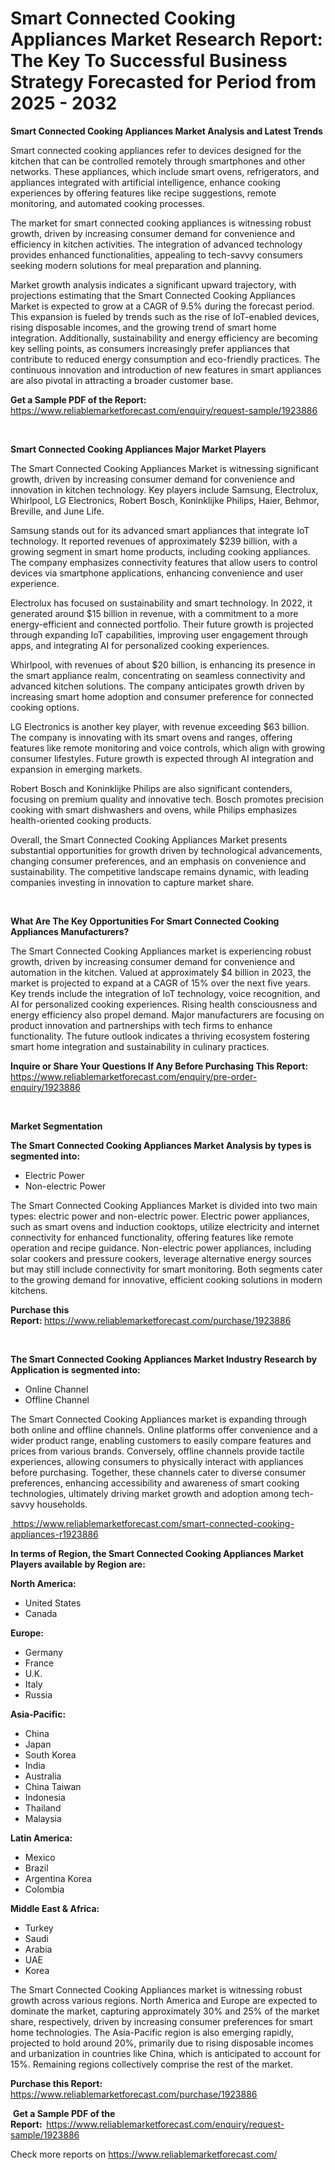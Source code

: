 <p><h1>Smart Connected Cooking Appliances Market Research Report: The Key To Successful Business Strategy Forecasted for Period from 2025 - 2032</h1></p><p><strong>Smart Connected Cooking Appliances Market Analysis and Latest Trends</strong></p>
<p><p>Smart connected cooking appliances refer to devices designed for the kitchen that can be controlled remotely through smartphones and other networks. These appliances, which include smart ovens, refrigerators, and appliances integrated with artificial intelligence, enhance cooking experiences by offering features like recipe suggestions, remote monitoring, and automated cooking processes. </p><p>The market for smart connected cooking appliances is witnessing robust growth, driven by increasing consumer demand for convenience and efficiency in kitchen activities. The integration of advanced technology provides enhanced functionalities, appealing to tech-savvy consumers seeking modern solutions for meal preparation and planning. </p><p>Market growth analysis indicates a significant upward trajectory, with projections estimating that the Smart Connected Cooking Appliances Market is expected to grow at a CAGR of 9.5% during the forecast period. This expansion is fueled by trends such as the rise of IoT-enabled devices, rising disposable incomes, and the growing trend of smart home integration. Additionally, sustainability and energy efficiency are becoming key selling points, as consumers increasingly prefer appliances that contribute to reduced energy consumption and eco-friendly practices. The continuous innovation and introduction of new features in smart appliances are also pivotal in attracting a broader customer base.</p></p>
<p><strong>Get a Sample PDF of the Report:&nbsp;</strong> <a href="https://www.reliablemarketforecast.com/enquiry/request-sample/1923886?utm_campaign=1929&utm_medium=2&utm_source=Github&utm_content=ia&utm_term=14012025&utm_id=smart-connected-cooking-appliances">https://www.reliablemarketforecast.com/enquiry/request-sample/1923886</a></p>
<p>&nbsp;</p>
<p><strong>Smart Connected Cooking Appliances Major Market Players</strong></p>
<p><p>The Smart Connected Cooking Appliances Market is witnessing significant growth, driven by increasing consumer demand for convenience and innovation in kitchen technology. Key players include Samsung, Electrolux, Whirlpool, LG Electronics, Robert Bosch, Koninklijke Philips, Haier, Behmor, Breville, and June Life.</p><p>Samsung stands out for its advanced smart appliances that integrate IoT technology. It reported revenues of approximately $239 billion, with a growing segment in smart home products, including cooking appliances. The company emphasizes connectivity features that allow users to control devices via smartphone applications, enhancing convenience and user experience.</p><p>Electrolux has focused on sustainability and smart technology. In 2022, it generated around $15 billion in revenue, with a commitment to a more energy-efficient and connected portfolio. Their future growth is projected through expanding IoT capabilities, improving user engagement through apps, and integrating AI for personalized cooking experiences.</p><p>Whirlpool, with revenues of about $20 billion, is enhancing its presence in the smart appliance realm, concentrating on seamless connectivity and advanced kitchen solutions. The company anticipates growth driven by increasing smart home adoption and consumer preference for connected cooking options.</p><p>LG Electronics is another key player, with revenue exceeding $63 billion. The company is innovating with its smart ovens and ranges, offering features like remote monitoring and voice controls, which align with growing consumer lifestyles. Future growth is expected through AI integration and expansion in emerging markets.</p><p>Robert Bosch and Koninklijke Philips are also significant contenders, focusing on premium quality and innovative tech. Bosch promotes precision cooking with smart dishwashers and ovens, while Philips emphasizes health-oriented cooking products.</p><p>Overall, the Smart Connected Cooking Appliances Market presents substantial opportunities for growth driven by technological advancements, changing consumer preferences, and an emphasis on convenience and sustainability. The competitive landscape remains dynamic, with leading companies investing in innovation to capture market share.</p></p>
<p>&nbsp;</p>
<p><strong>What Are The Key Opportunities For Smart Connected Cooking Appliances Manufacturers?</strong></p>
<p><p>The Smart Connected Cooking Appliances market is experiencing robust growth, driven by increasing consumer demand for convenience and automation in the kitchen. Valued at approximately $4 billion in 2023, the market is projected to expand at a CAGR of 15% over the next five years. Key trends include the integration of IoT technology, voice recognition, and AI for personalized cooking experiences. Rising health consciousness and energy efficiency also propel demand. Major manufacturers are focusing on product innovation and partnerships with tech firms to enhance functionality. The future outlook indicates a thriving ecosystem fostering smart home integration and sustainability in culinary practices.</p></p>
<p><strong>Inquire or Share Your Questions If Any Before Purchasing This Report:</strong> <a href="https://www.reliablemarketforecast.com/enquiry/pre-order-enquiry/1923886?utm_campaign=1929&utm_medium=2&utm_source=Github&utm_content=ia&utm_term=14012025&utm_id=smart-connected-cooking-appliances">https://www.reliablemarketforecast.com/enquiry/pre-order-enquiry/1923886</a></p>
<p>&nbsp;</p>
<p><strong>Market Segmentation</strong></p>
<p><strong>The Smart Connected Cooking Appliances Market Analysis by types is segmented into:</strong></p>
<p><ul><li>Electric Power</li><li>Non-electric Power</li></ul></p>
<p><p>The Smart Connected Cooking Appliances Market is divided into two main types: electric power and non-electric power. Electric power appliances, such as smart ovens and induction cooktops, utilize electricity and internet connectivity for enhanced functionality, offering features like remote operation and recipe guidance. Non-electric power appliances, including solar cookers and pressure cookers, leverage alternative energy sources but may still include connectivity for smart monitoring. Both segments cater to the growing demand for innovative, efficient cooking solutions in modern kitchens.</p></p>
<p><strong>Purchase this Report:&nbsp;</strong><a href="https://www.reliablemarketforecast.com/purchase/1923886?utm_campaign=1929&utm_medium=2&utm_source=Github&utm_content=ia&utm_term=14012025&utm_id=smart-connected-cooking-appliances">https://www.reliablemarketforecast.com/purchase/1923886</a></p>
<p>&nbsp;</p>
<p><strong>The Smart Connected Cooking Appliances Market Industry Research by Application is segmented into:</strong></p>
<p><ul><li>Online Channel</li><li>Offline Channel</li></ul></p>
<p><p>The Smart Connected Cooking Appliances market is expanding through both online and offline channels. Online platforms offer convenience and a wider product range, enabling customers to easily compare features and prices from various brands. Conversely, offline channels provide tactile experiences, allowing consumers to physically interact with appliances before purchasing. Together, these channels cater to diverse consumer preferences, enhancing accessibility and awareness of smart cooking technologies, ultimately driving market growth and adoption among tech-savvy households.</p></p>
<p><a href="https://www.reliablemarketforecast.com/smart-connected-cooking-appliances-r1923886?utm_campaign=1929&utm_medium=2&utm_source=Github&utm_content=ia&utm_term=14012025&utm_id=smart-connected-cooking-appliances">&nbsp;https://www.reliablemarketforecast.com/smart-connected-cooking-appliances-r1923886</a></p>
<p><strong>In terms of Region, the Smart Connected Cooking Appliances Market Players available by Region are:</strong></p>
<p>
    <p> <strong> North America: </strong>
        <ul>
            <li>United States</li>
            <li>Canada</li>
        </ul>
        </p> 
    <p> <strong> Europe: </strong>
        <ul>
            <li>Germany</li>
            <li>France</li>
            <li>U.K.</li>
            <li>Italy</li>
            <li>Russia</li>
        </ul>
        </p> 
    <p> <strong> Asia-Pacific: </strong>
        <ul>
            <li>China</li>
            <li>Japan</li>
            <li>South Korea</li>
            <li>India</li>
            <li>Australia</li>
            <li>China Taiwan</li>
            <li>Indonesia</li>
            <li>Thailand</li>
            <li>Malaysia</li>
        </ul>
        </p> 
    <p> <strong> Latin America: </strong>
        <ul>
            <li>Mexico</li>
            <li>Brazil</li>
            <li>Argentina Korea</li>
            <li>Colombia</li>
        </ul>
        </p> 
    <p> <strong> Middle East & Africa: </strong>
        <ul>
            <li>Turkey</li>
            <li>Saudi</li>
            <li>Arabia</li>
            <li>UAE</li>
            <li>Korea</li>
        </ul>
    </p>
    </p>
<p><p>The Smart Connected Cooking Appliances market is witnessing robust growth across various regions. North America and Europe are expected to dominate the market, capturing approximately 30% and 25% of the market share, respectively, driven by increasing consumer preferences for smart home technologies. The Asia-Pacific region is also emerging rapidly, projected to hold around 20%, primarily due to rising disposable incomes and urbanization in countries like China, which is anticipated to account for 15%. Remaining regions collectively comprise the rest of the market.</p></p>
<p><strong>Purchase this Report: </strong><a href="https://www.reliablemarketforecast.com/purchase/1923886?utm_campaign=1929&utm_medium=2&utm_source=Github&utm_content=ia&utm_term=14012025&utm_id=smart-connected-cooking-appliances">https://www.reliablemarketforecast.com/purchase/1923886</a></p>
<p>&nbsp;<strong>Get a Sample PDF of the Report:&nbsp;&nbsp;</strong><a href="https://www.reliablemarketforecast.com/enquiry/request-sample/1923886?utm_campaign=1929&utm_medium=2&utm_source=Github&utm_content=ia&utm_term=14012025&utm_id=smart-connected-cooking-appliances">https://www.reliablemarketforecast.com/enquiry/request-sample/1923886</a></p>
<p><strong></strong></p>
<p>Check more reports on <a href="https://www.reliablemarketforecast.com/?utm_campaign=1929&utm_medium=2&utm_source=Github&utm_content=ia&utm_term=14012025&utm_id=smart-connected-cooking-appliances">https://www.reliablemarketforecast.com/</a></p>